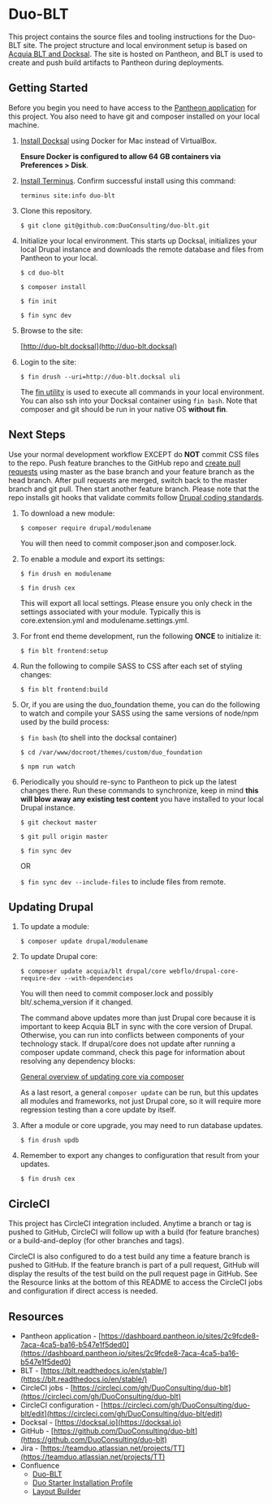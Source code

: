 # Duo-BLT

This project contains the source files and tooling instructions for the Duo-BLT site.  The project structure and local environment setup is based on [Acquia BLT and Docksal](https://blog.docksal.io/docksal-and-acquia-blt-1552540a3b9f).  The site is hosted on Pantheon, and BLT is used to create and push build artifacts to Pantheon during deployments.

## Getting Started

Before you begin you need to have access to the [Pantheon application](https://dashboard.pantheon.io/sites/2c9fcde8-7aca-4ca5-ba16-b547e1f5ded0) for this project.  You also need to have git and composer installed on your local machine.

1. [Install Docksal](https://docksal.io/installation/#macos-docker-for-mac) using Docker for Mac instead of VirtualBox.

    **Ensure Docker is configured to allow 64 GB containers via Preferences > Disk**.

1. [Install Terminus](https://pantheon.io/docs/terminus/install/).  Confirm successful install using this command:

    `terminus site:info duo-blt`

1. Clone this repository.

    `$ git clone git@github.com:DuoConsulting/duo-blt.git`

1. Initialize your local environment.  This starts up Docksal, initializes your local Drupal instance and downloads the remote database and files from Pantheon to your local.

    `$ cd duo-blt`

    `$ composer install`

    `$ fin init`
    
    `$ fin sync dev`

1. Browse to the site:

    [http://duo-blt.docksal](http://duo-blt.docksal)

1. Login to the site:

    `$ fin drush --uri=http://duo-blt.docksal uli`

    The [fin utility](https://docs.docksal.io/fin/fin-help/) is used to execute all commands in your local environment.  You can also ssh into your Docksal container using `fin bash`.  Note that composer and git should be run in your native OS **without fin**.

## Next Steps

Use your normal development workflow EXCEPT do **NOT** commit CSS files to the repo.  Push feature branches to the GitHub repo and [create pull requests](https://help.github.com/articles/creating-a-pull-request/) using master as the base branch and your feature branch as the head branch.  After pull requests are merged, switch back to the master branch and git pull.  Then start another feature branch.  Please note that the repo installs git hooks that validate commits follow [Drupal coding standards](https://www.drupal.org/docs/develop/standards/coding-standards).

1. To download a new module:

    `$ composer require drupal/modulename`

    You will then need to commit composer.json and composer.lock.

1. To enable a module and export its settings:

    `$ fin drush en modulename`

    `$ fin drush cex`

    This will export all local settings.  Please ensure you only check in the settings associated with your module.  Typically this is core.extension.yml and  modulename.settings.yml.

1. For front end theme development, run the following **ONCE** to initialize it:

    `$ fin blt frontend:setup`

1. Run the following to compile SASS to CSS after each set of styling changes:

    `$ fin blt frontend:build`

1. Or, if you are using the duo_foundation theme, you can do the following to watch and compile your SASS using the same versions of node/npm used by the build process:

    `$ fin bash` (to shell into the docksal container)

    `$ cd /var/www/docroot/themes/custom/duo_foundation`

    `$ npm run watch`

1. Periodically you should re-sync to Pantheon to pick up the latest changes there.  Run these commands to synchronize, keep in mind **this will blow away any existing test content** you have installed to your local Drupal instance.

    `$ git checkout master`

    `$ git pull origin master`

    `$ fin sync dev`

    OR

    `$ fin sync dev --include-files` to include files from remote.

## Updating Drupal

1. To update a module:

    `$ composer update drupal/modulename`

1. To update Drupal core:

    `$ composer update acquia/blt drupal/core webflo/drupal-core-require-dev --with-dependencies`

    You will then need to commit composer.lock and possibly blt/.schema_version if it changed.

    The command above updates more than just Drupal core because it is important to keep Acquia BLT in sync with the core version of Drupal.  Otherwise, you can run into conflicts between components of your technology stack. If drupal/core does not update after running a composer update command, check this page for information about resolving any dependency blocks:

    [General overview of updating core via composer](https://www.drupal.org/docs/8/update/update-core-via-composer)

    As a last resort, a general `composer update` can be run, but this updates all modules and frameworks, not just Drupal core, so it will require more regression testing than a core update by itself.

1. After a module or core upgrade, you may need to run database updates.

    `$ fin drush updb`

1. Remember to export any changes to configuration that result from your updates.

    `$ fin drush cex`

## CircleCI

This project has CircleCI integration included.  Anytime a branch or tag is pushed to GitHub, CircleCI will follow up with a build (for feature branches) or a build-and-deploy (for other branches and tags).

CircleCI is also configured to do a test build any time a feature branch is pushed to GitHub.  If the feature branch is part of a pull request, GitHub will display the results of the test build on the pull request page in GitHub.  See the Resource links at the bottom of this README to access the CircleCI jobs and configuration if direct access is needed.

## Resources

* Pantheon application - [https://dashboard.pantheon.io/sites/2c9fcde8-7aca-4ca5-ba16-b547e1f5ded0](https://dashboard.pantheon.io/sites/2c9fcde8-7aca-4ca5-ba16-b547e1f5ded0)
* BLT - [https://blt.readthedocs.io/en/stable/](https://blt.readthedocs.io/en/stable/)
* CircleCI jobs - [https://circleci.com/gh/DuoConsulting/duo-blt](https://circleci.com/gh/DuoConsulting/duo-blt)
* CircleCI configuration - [https://circleci.com/gh/DuoConsulting/duo-blt/edit](https://circleci.com/gh/DuoConsulting/duo-blt/edit)
* Docksal - [https://docksal.io](https://docksal.io)
* GitHub - [https://github.com/DuoConsulting/duo-blt](https://github.com/DuoConsulting/duo-blt)
* Jira - [https://teamduo.atlassian.net/projects/TT](https://teamduo.atlassian.net/projects/TT)
* Confluence
  * [Duo-BLT](https://teamduo.atlassian.net/wiki/spaces/TT/pages/100335617/duo-blt)
  * [Duo Starter Installation Profile](https://teamduo.atlassian.net/wiki/spaces/TT/pages/96698369/Duo+Starter+Installation+Profile)
  * [Layout Builder](https://teamduo.atlassian.net/wiki/spaces/TT/pages/109478120/Layout+Builder)

